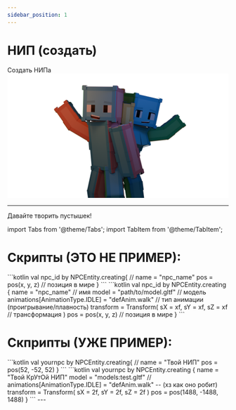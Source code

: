 ```yaml
---
sidebar_position: 1
---
```


# НИП (создать)
Создать НИПа
![npc.create](npcreate.uertyk.docs0001.png "by uertyk_ (unresoled of ofi)")

---

Давайте творить пустышек!

import Tabs from '@theme/Tabs';
import TabItem from '@theme/TabItem';

# Скрипты (ЭТО НЕ ПРИМЕР):

<Tabs>
  <TabItem value="npc" label="Базовый НИП" default>
    ```kotlin
        val npc_id by NPCEntity.creating{
            // name = "npc_name"
            pos = pos(x, y, z) // позиция в мире
        }
    ```
  </TabItem>
  <TabItem value="anpc" label="Advenced НИП">
    ```kotlin
        val npc_id by NPCEntity.creating {
	        name = "npc_name" // имя
	        model = "path/to/model.gltf" // модель
	        animations[AnimationType.IDLE] = "defAnim.walk" // тип анимации (проигрывание/плавность)
	        transform = Transform(
		        sX = xf, sY = xf, sZ = xf // трансформация
	        )
	        pos = pos(x, y, z) // позиция в мире
        }
    ```
  </TabItem>
</Tabs>

# Скприпты (УЖЕ ПРИМЕР):

<Tabs>
  <TabItem value="npc" label="Базовый НИП" default>
    ```kotlin
        val yournpc by NPCEntity.creating{
            // name = "Твой НИП"
            pos = pos(52, -52, 52)
        }
    ```
  </TabItem>
  <TabItem value="anpc" label="Advenced НИП">
    ```kotlin
        val yournpc by NPCEntity.creating {
	        name = "Твой КрУтОй НИП"
	        model = "models:test.gltf"
	        // animations[AnimationType.IDLE] = "defAnim.walk" -- (хз как оно робит)
	        transform = Transform(
		        sX = 2f, sY = 2f, sZ = 2f
	        )
	        pos = pos(1488, -1488, 1488)
        }
    ```
  </TabItem>
</Tabs>
---
